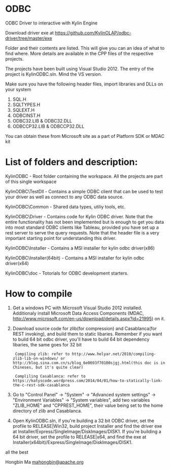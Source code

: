 ODBC
====

ODBC Driver to interactive with Kylin Engine

Download driver exe at https://github.com/KylinOLAP/odbc-driver/tree/master/exe



Folder and their contents are listed. This will give you can an idea of what to find where. More details are available in the CPP files of the respective projects.

The projects have been built using Visual Studio 2012. The entry of the project is KylinODBC.sln. Mind the VS version.

Make sure you have the following header files, import libraries and DLLs on your system
1. SQL.H
2. SQLTYPES.H
3. SQLEXT.H
4. ODBCINST.H
5. ODBC32.LIB & ODBC32.DLL
6. ODBCCP32.LIB & ODBCCP32.DLL

You can obtain these from Microsoft site as a part of Platform SDK or MDAC kit


List of folders and description:
================================

KylinODBC                  - Root folder containing the workspace. All the projects are part of this single workspace

KylinODBC\TestDll         - Contains a simple ODBC client that can be used to test your driver as well as connect to any ODBC data source. 

KylinODBC\Common           - Shared data types, utiliy tools, etc.

KylinODBC\Driver           - Contains code for Kylin ODBC driver. Note that the entire functionality has not been implemented but is enough to get you data into most standard ODBC clients like Tableau, provided you have set up a rest server to serve the query requests. Note that the header file is a very important starting point for understanding this driver.

KylinODBC\Installer  	- Contains a MSI installer for kylin odbc driver(x86)

KylinODBC\Installer(64bit)  - Contains a MSI installer for kylin odbc driver(x64)

KylinODBC\doc               - Totorials for ODBC development starters.

How to compile
================================
1. Get a windows PC with Microsoft Visual Studio 2012 installed. Additionaly install Microsoft Data Access Components (MDAC, http://www.microsoft.com/en-us/download/details.aspx?id=21995) on it.

2. Download source code for zlib(for compression) and Casablanca(for REST invoking), and build them to static libaries. Remember if you want to build 64 bit odbc driver, you'll have to build 64 bit dependency libaries, the same goes for 32 bit 

		Compiling zlib: refer to http://www.helyar.net/2010/compiling-zlib-lib-on-windows/ or http://blog.sina.com.cn/s/blog_6e0693f70100sjgj.html(this doc is in Chineses, but it's quite clear)
		
		Compliling Casablanca: refer to https://katyscode.wordpress.com/2014/04/01/how-to-statically-link-the-c-rest-sdk-casablanca

3. Go to "Control Panel" -> "System" -> "Advanced system settings" -> "Environment Variables" -> "System variables", add two variables "ZLIB_HOME" and "CPPREST_HOME", their value being set to the home directory of zlib and Casablanca.

4. Open KylinODBC.sln, if you're building a 32 bit ODBC driver, set the profile to RELEASE|Win32, build project Installer and find the driver exe at Installer/Express/SingleImage/DiskImages/DISK1. If you're building a 64 bit driver, set the profile to RELEASE|x64, and find the exe at Installer(x64bit)/Express/SingleImage/DiskImages/DISK1.



all the best

Hongbin Ma
mahongbin@apache.org
